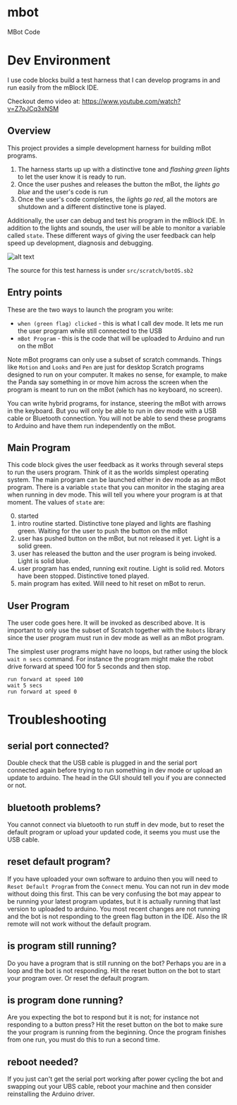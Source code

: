 # mbot
MBot Code

# Dev Environment
I use code blocks build a test harness that I can develop programs in and run easily from the mBlock IDE. 

Checkout demo video at: https://www.youtube.com/watch?v=Z7oJCq3xNSM

## Overview
This project provides a simple development harness for building mBot programs.

1. The harness starts up up with a distinctive tone and *flashing green lights* to let the user know it is ready to run.
2. Once the user pushes and releases the button the mBot, the *lights go blue* and the user's code is run
3. Once the user's code completes, the *lights go red*, all the motors are shutdown and a different distinctive tone is played.

Additionally, the user can debug and test his program in the mBlock IDE. In addition to the lights and sounds, the user will be able to monitor a variable called `state`. These different ways of giving the user feedback can help speed up development, diagnosis and debugging.

![alt text](https://github.com/jacbop/mbot/raw/master/src/common/images/20160217.code.png "Example Code")

The source for this test harness is under `src/scratch/botOS.sb2`

## Entry points
These are the two ways to launch the program you write:
* `when (green flag) clicked` - this is what I call dev mode. It lets me run the user program while still connected to the USB
* `mBot Program` - this is the code that will be uploaded to Arduino and run on the mBot

Note mBot programs can only use a subset of scratch commands. Things like `Motion` and `Looks` and `Pen` are just for desktop Scratch programs designed to run on your computer. It makes no sense, for example, to make the Panda say something in or move him across the screen when the program is meant to run on the mBot (which has no keyboard, no screen).

You can write hybrid programs, for instance, steering the mBot with arrows in the keyboard. But you will only be able to run in dev mode with a USB cable or Bluetooth connection. You will not be able to send these programs to Arduino and have them run independently on the mBot.

## Main Program
This code block gives the user feedback as it works through several steps to run the users program. Think of it as the worlds simplest operating system. The main program can be launched either in dev mode as an mBot program. There is a variable `state` that you can monitor in the staging area when running in dev mode. This will tell you where your program is at that moment. The values of `state` are:

0. started
1. intro routine started. Distinctive tone played and lights are flashing green. Waiting for the user to push the button on the mBot
2. user has pushed button on the mBot, but not released it yet. Light is a solid green.
3. user has released the button and the user program is being invoked. Light is solid blue.
4. user program has ended, running exit routine. Light is solid red. Motors have been stopped. Distinctive toned played.
5. main program has exited. Will need to hit reset on mBot to rerun.

## User Program
The user code goes here. It will be invoked as described above. It is important to only use the subset of Scratch together with the `Robots` library since the user program must run in dev mode as well as an mBot program.

The simplest user programs might have no loops, but rather using the block `wait n secs` command. For instance the program might make the robot drive forward at speed 100 for 5 seconds and then stop.

```
run forward at speed 100
wait 5 secs
run forward at speed 0
```

# Troubleshooting

## serial port connected?
Double check that the USB cable is plugged in and the serial port connected again before trying to run something in dev mode or upload an update to arduino. The head in the GUI should tell you if you are connected or not.

## bluetooth problems?
You cannot connect via bluetooth to run stuff in dev mode, but to reset the default program or upload your updated code, it seems you must use the USB cable.

## reset default program?
If you have uploaded your own software to arduino then you will need to `Reset Default Program` from the `Connect` menu.
You can not run in dev mode without doing this first. This can be very confusing the bot may appear to be running your latest program updates, but it is actually running that last version to uploaded to arduino. You most recent changes are not running and the bot is not responding to the green flag button in the IDE.
Also the IR remote will not work without the default program.

## is program still running?
Do you have a program that is still running on the bot? Perhaps you are in a loop and the bot is not responding. Hit the reset button on the bot to start your program over. Or reset the default program.

## is program done running?
Are you expecting the bot to respond but it is not; for instance not responding to a button press? Hit the reset button on the bot to make sure the your program is running from the beginning. Once the program finishes from one run, you must do this to run a second time.

## reboot needed?
If you just can't get the serial port working after power cycling the bot and swapping out your UBS cable, reboot your machine and then consider reinstalling the Arduino driver.
